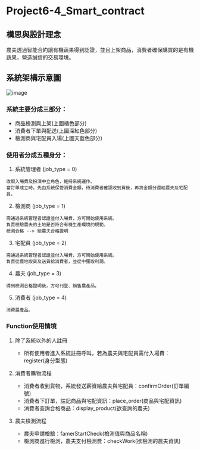 # Project6-4_Smart_contract

## 構思與設計理念
農夫透過智能合約讓有機蔬果得到認證，並且上架商品，消費者確保購買的是有機蔬果，營造誠信的交易環境。

## 系統架構示意圖
![image](https://i.imgur.com/HWYs7hk.jpg)

### 系統主要分成三部分：
* 商品檢測與上架(上圖橘色部分)
* 消費者下單與配送(上圖深紅色部分)
* 檢測商與宅配員入場(上圖天藍色部分)

### 使用者分成五種身分：
1. 系統管理者 (job_type = 0)
```  
收取入場費及扮演中立角色，維持系統運作。
當訂單成立時，先由系統保管消費金額，待消費者確認收到貨後，再將金額分還給農夫及宅配員。
```  
2. 檢測商 (job_type = 1)
```  
需通過系統管理者認證並付入場費，方可開始使用系統。
負責檢驗農夫的土地是否符合有機生產環境的規範。
檢測合格 --> 給農夫合格證明
```  
3. 宅配員 (job_type = 2)
```  
需通過系統管理者認證並付入場費，方可開始使用系統。
負責從農地取貨及送貨給消費者，並從中獲取利潤。
```  
4. 農夫 (job_type = 3)
```  
得到檢測合格證明後，方可刊登、銷售農產品。
```  
5. 消費者 (job_type = 4)
```  
消費農產品。
```  
### Function使用情境
1. 除了系統以外的人註冊
    * 所有使用者進入系統註冊呼叫，若為農夫與宅配員需付入場費：register(身分型態)

2. 消費者購物流程
    * 消費者收到貨物，系統發送薪資給農夫與宅配員：confirmOrder(訂單編號)
    * 消費者下訂單，註記商品與宅配資訊：place_order(商品與宅配資訊) 
    * 消費者查詢合格商品：display_product(欲查詢的農夫)

3. 農夫檢測流程
    * 農夫申請檢驗：famerStartCheck(檢測值與商品名稱)
    * 檢測商進行檢測，農夫支付檢測費：checkWork(欲檢測的農夫資訊)
